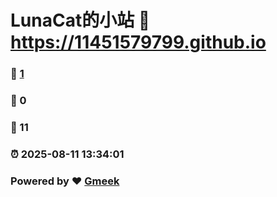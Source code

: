 # LunaCat的小站 :link: https://11451579799.github.io 
### :page_facing_up: [1](https://11451579799.github.io/tag.html) 
### :speech_balloon: 0 
### :hibiscus: 11 
### :alarm_clock: 2025-08-11 13:34:01 
### Powered by :heart: [Gmeek](https://github.com/Meekdai/Gmeek)
